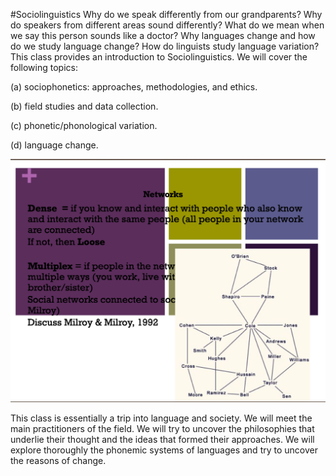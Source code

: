 #Sociolinguistics
Why do we speak differently from our grandparents? Why do speakers from different areas sound differently? What do we mean when we say this person sounds like a doctor? Why languages change and how do we study language change? How do linguists study language variation? This class provides an introduction to Sociolinguistics. We will cover the following topics:

(a) sociophonetics: approaches, methodologies, and ethics.

(b) field studies and data collection.

(c) phonetic/phonological variation.

(d) language change.

![Networks](./Figures/nets.png)

This class is essentially a trip into language and society. We will meet the main practitioners of the field. We will try to uncover the philosophies that underlie their thought and the ideas that formed their approaches. We will explore thoroughly the phonemic systems of languages and try to uncover the reasons of change.
